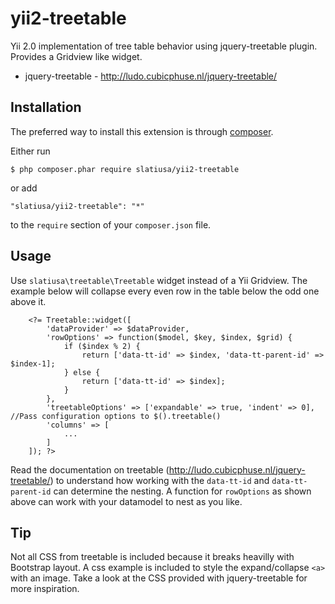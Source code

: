 yii2-treetable
=============

Yii 2.0 implementation of tree table behavior using jquery-treetable plugin. Provides a Gridview like widget.
- jquery-treetable - http://ludo.cubicphuse.nl/jquery-treetable/

## Installation

The preferred way to install this extension is through [composer](http://getcomposer.org/download/).

Either run

```
$ php composer.phar require slatiusa/yii2-treetable
```

or add

```
"slatiusa/yii2-treetable": "*"
```

to the ```require``` section of your `composer.json` file.

## Usage

Use ```slatiusa\treetable\Treetable``` widget instead of a Yii Gridview.
The example below will collapse every even row in the table below the odd one above it.
```
    <?= Treetable::widget([
        'dataProvider' => $dataProvider,
        'rowOptions' => function($model, $key, $index, $grid) {
            if ($index % 2) {
                return ['data-tt-id' => $index, 'data-tt-parent-id' => $index-1];
            } else {
                return ['data-tt-id' => $index];
            }
        },
        'treetableOptions' => ['expandable' => true, 'indent' => 0],    //Pass configuration options to $().treetable()
        'columns' => [
            ...
        ]
    ]); ?>
```
Read the documentation on treetable (http://ludo.cubicphuse.nl/jquery-treetable/)
to understand how working with the ```data-tt-id``` and ```data-tt-parent-id```
can determine the nesting.
A function for ```rowOptions``` as shown above can work with your datamodel to
nest as you like.

## Tip

Not all CSS from treetable is included because it breaks heavilly with Bootstrap 
layout. A css example is included to style the expand/collapse ```<a>``` with an
image.
Take a look at the CSS provided with jquery-treetable for more inspiration.